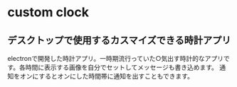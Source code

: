 <h1>custom clock</h1>

<h2>デスクトップで使用するカスマイズできる時計アプリ</h2>

<p>electronで開発した時計アプリ。一時期流行っていた○気出す時計的なアプリです。各時間に表示する画像を自分でセットしてメッセージも書き込めます。
通知をオンにするとオンにした時間帯に通知を出すこともできます。</p>

